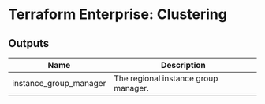 # Terraform Enterprise: Clustering

## Outputs

| Name | Description |
|------|-------------|
| instance\_group\_manager | The regional instance group manager. |

